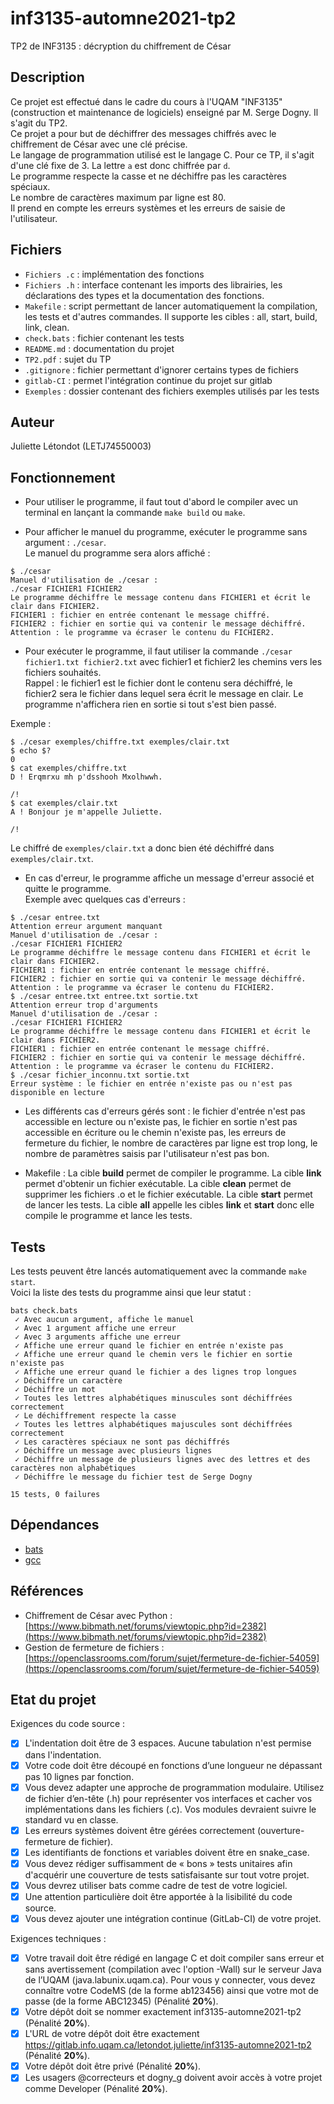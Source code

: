 # inf3135-automne2021-tp2

TP2 de INF3135 : décryption du chiffrement de César


## Description

Ce projet est effectué dans le cadre du cours à l'UQAM "INF3135" (construction et maintenance de logiciels) enseigné par M. Serge Dogny. Il s'agit du TP2.  
Ce projet a pour but de déchiffrer des messages chiffrés avec le chiffrement de César avec une clé précise.  
Le langage de programmation utilisé est le langage C.
Pour ce TP, il s'agit d'une clé fixe de 3. La lettre `a` est donc chiffrée par `d`.  
Le programme respecte la casse et ne déchiffre pas les caractères spéciaux.  
Le nombre de caractères maximum par ligne est 80.  
Il prend en compte les erreurs systèmes et les erreurs de saisie de l'utilisateur.


## Fichiers

* `Fichiers .c` : implémentation des fonctions
* `Fichiers .h` : interface contenant les imports des librairies, les déclarations des types et la 
documentation des fonctions.
* `Makefile` : script permettant de lancer automatiquement la compilation, les tests et d'autres commandes. Il supporte les cibles : all, start, build, link, clean.
* `check.bats` : fichier contenant les tests
* `README.md` : documentation du projet
* `TP2.pdf` : sujet du TP
* `.gitignore` : fichier permettant d'ignorer certains types de fichiers
* `gitlab-CI` : permet l'intégration continue du projet sur gitlab
* `Exemples` : dossier contenant des fichiers exemples utilisés par les tests


## Auteur

Juliette Létondot (LETJ74550003)


## Fonctionnement  

* Pour utiliser le programme, il faut tout d'abord le compiler avec un terminal en lançant la commande `make build` ou `make`. 
       
* Pour afficher le manuel du programme, exécuter le programme sans argument : `./cesar`.  
Le manuel du programme sera alors affiché :  

```
$ ./cesar
Manuel d'utilisation de ./cesar :
./cesar FICHIER1 FICHIER2
Le programme déchiffre le message contenu dans FICHIER1 et écrit le clair dans FICHIER2.
FICHIER1 : fichier en entrée contenant le message chiffré.
FICHIER2 : fichier en sortie qui va contenir le message déchiffré.
Attention : le programme va écraser le contenu du FICHIER2.
```

* Pour exécuter le programme, il faut utiliser la commande `./cesar fichier1.txt fichier2.txt` avec fichier1 et fichier2 les chemins vers les fichiers souhaités.  
Rappel : le fichier1 est le fichier dont le contenu sera déchiffré, le fichier2 sera le fichier dans lequel sera écrit le message en clair. Le programme n'affichera rien en sortie si tout s'est bien passé.  

Exemple :  

```
$ ./cesar exemples/chiffre.txt exemples/clair.txt
$ echo $?
0
$ cat exemples/chiffre.txt
D ! Erqmrxu mh p'dsshooh Mxolhwwh.

/!
$ cat exemples/clair.txt
A ! Bonjour je m'appelle Juliette.

/!
```
Le chiffré de `exemples/clair.txt` a donc bien été déchiffré dans `exemples/clair.txt`.  

* En cas d'erreur, le programme affiche un message d'erreur associé et quitte le programme.  
Exemple avec quelques cas d'erreurs :

```
$ ./cesar entree.txt
Attention erreur argument manquant
Manuel d'utilisation de ./cesar :
./cesar FICHIER1 FICHIER2
Le programme déchiffre le message contenu dans FICHIER1 et écrit le clair dans FICHIER2.
FICHIER1 : fichier en entrée contenant le message chiffré.
FICHIER2 : fichier en sortie qui va contenir le message déchiffré.
Attention : le programme va écraser le contenu du FICHIER2.
$ ./cesar entree.txt entree.txt sortie.txt
Attention erreur trop d'arguments
Manuel d'utilisation de ./cesar :
./cesar FICHIER1 FICHIER2
Le programme déchiffre le message contenu dans FICHIER1 et écrit le clair dans FICHIER2.
FICHIER1 : fichier en entrée contenant le message chiffré.
FICHIER2 : fichier en sortie qui va contenir le message déchiffré.
Attention : le programme va écraser le contenu du FICHIER2.
$ ./cesar fichier_inconnu.txt sortie.txt
Erreur système : le fichier en entrée n'existe pas ou n'est pas disponible en lecture
```

* Les différents cas d'erreurs gérés sont : le fichier d'entrée n'est pas accessible en lecture ou n'existe pas, le fichier en sortie n'est pas accessible en écriture ou le chemin n'existe pas, les erreurs de fermeture du fichier, le nombre de caractères par ligne est trop long, le nombre de paramètres saisis par l'utilisateur n'est pas bon.  
  
* Makefile : La cible **build** permet de compiler le programme. La cible **link** permet d'obtenir un fichier exécutable. La cible **clean** permet de supprimer les fichiers .o et le fichier exécutable. La cible **start** permet de lancer les tests. La cible **all** appelle les cibles **link** et **start** donc elle compile le programme et lance les tests.


## Tests

Les tests peuvent être lancés automatiquement avec la commande `make start`.  
Voici la liste des tests du programme ainsi que leur statut : 

```
bats check.bats    
 ✓ Avec aucun argument, affiche le manuel  
 ✓ Avec 1 argument affiche une erreur  
 ✓ Avec 3 arguments affiche une erreur  
 ✓ Affiche une erreur quand le fichier en entrée n'existe pas  
 ✓ Affiche une erreur quand le chemin vers le fichier en sortie n'existe pas  
 ✓ Affiche une erreur quand le fichier a des lignes trop longues  
 ✓ Déchiffre un caractère  
 ✓ Déchiffre un mot  
 ✓ Toutes les lettres alphabétiques minuscules sont déchiffrées correctement  
 ✓ Le déchiffrement respecte la casse  
 ✓ Toutes les lettres alphabétiques majuscules sont déchiffrées correctement  
 ✓ Les caractères spéciaux ne sont pas déchiffrés  
 ✓ Déchiffre un message avec plusieurs lignes  
 ✓ Déchiffre un message de plusieurs lignes avec des lettres et des caractères non alphabétiques  
 ✓ Déchiffre le message du fichier test de Serge Dogny  

15 tests, 0 failures
```

## Dépendances

* [bats](https://github.com/bats-core/bats-core)  
* [gcc](https://gcc.gnu.org/)  


## Références

* Chiffrement de César avec Python : [https://www.bibmath.net/forums/viewtopic.php?id=2382](https://www.bibmath.net/forums/viewtopic.php?id=2382)
* Gestion de fermeture de fichiers : [https://openclassrooms.com/forum/sujet/fermeture-de-fichier-54059](https://openclassrooms.com/forum/sujet/fermeture-de-fichier-54059)


## Etat du projet

Exigences du code source :

* [X] L'indentation doit être de 3 espaces. Aucune tabulation n'est permise dans l'indentation.
* [X] Votre code doit être découpé en fonctions d’une longueur ne dépassant pas 10 lignes par fonction.
* [X] Vous devez adapter une approche de programmation modulaire. Utilisez de fichier d’en-tête (.h) pour représenter vos interfaces et cacher vos implémentations dans les fichiers (.c). Vos modules devraient suivre le standard vu en classe.
* [X] Les erreurs systèmes doivent être gérées correctement (ouverture-fermeture de fichier).
* [X] Les identifiants de fonctions et variables doivent être en snake_case.
* [X] Vous devez rédiger suffisamment de « bons » tests unitaires afin d'acquérir une couverture de tests satisfaisante sur tout votre projet.
* [X] Vous devrez utiliser bats comme cadre de test de votre logiciel.
* [X] Une attention particulière doit être apportée à la lisibilité du code source.
* [X] Vous devez ajouter une intégration continue (GitLab-CI) de votre projet.

Exigences techniques :

* [X] Votre travail doit être rédigé en langage C et doit compiler sans erreur et sans avertissement (compilation avec l'option -Wall) sur le serveur Java de l’UQAM (java.labunix.uqam.ca). Pour vous y connecter, vous devez connaître votre CodeMS (de la forme ab123456) ainsi que votre mot de passe (de la forme ABC12345) (Pénalité **20%**).
* [X] Votre dépôt doit se nommer exactement inf3135-automne2021-tp2 (Pénalité **20%**).
* [X] L'URL de votre dépôt doit être exactement https://gitlab.info.uqam.ca/letondot.juliette/inf3135-automne2021-tp2 (Pénalité **20%**).
* [X] Votre dépôt doit être privé (Pénalité **20%**).
* [X] Les usagers @correcteurs et dogny_g doivent avoir accès à votre projet comme Developer (Pénalité **20%**).

